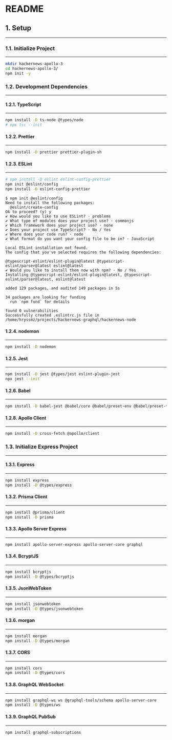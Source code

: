 # README

## 1. Setup

---

### 1.1. Initialize Project

---

```bash
mkdir hackernews-apollo-3
cd hackernews-apollo-3/
npm init -y
```

### 1.2. Development Dependencies

---

#### 1.2.1. TypeScript

---

```bash
npm install -D ts-node @types/node
# npx tsc --init
```

#### 1.2.2. Prettier

---

```bash
npm install -D prettier prettier-plugin-sh
```

#### 1.2.3. ESLint

---

```bash
# npm install -D eslint eslint-config-prettier
npm init @eslint/config
npm install -D eslint-config-prettier
```

```log
$ npm init @eslint/config
Need to install the following packages:
  @eslint/create-config
Ok to proceed? (y) y
✔ How would you like to use ESLint? · problems
✔ What type of modules does your project use? · commonjs
✔ Which framework does your project use? · none
✔ Does your project use TypeScript? · No / Yes
✔ Where does your code run? · node
✔ What format do you want your config file to be in? · JavaScript

Local ESLint installation not found.
The config that you've selected requires the following dependencies:

@typescript-eslint/eslint-plugin@latest @typescript-eslint/parser@latest eslint@latest
✔ Would you like to install them now with npm? · No / Yes
Installing @typescript-eslint/eslint-plugin@latest, @typescript-eslint/parser@latest, eslint@latest

added 129 packages, and audited 149 packages in 5s

34 packages are looking for funding
  run `npm fund` for details

found 0 vulnerabilities
Successfully created .eslintrc.js file in /home/hryssmz/projects/hackernews-graphql/hackernews-node
```

#### 1.2.4. nodemon

---

```bash
npm install -D nodemon
```

#### 1.2.5. Jest

---

```bash
npm install -D jest @types/jest eslint-plugin-jest
npx jest --init
```

#### 1.2.6. Babel

---

```bash
npm install -D babel-jest @babel/core @babel/preset-env @babel/preset-typescript
```

#### 1.2.8. Apollo Client

---

```bash
npm install -D cross-fetch @apollo/client
```

### 1.3. Initialize Express Project

---

#### 1.3.1. Express

---

```bash
npm install express
npm install -D @types/express
```

#### 1.3.2. Prisma Client

---

```bash
npm install @prisma/client
npm install -D prisma
```

#### 1.3.3. Apollo Server Express

---

```bash
npm install apollo-server-express apollo-server-core graphql
```

#### 1.3.4. BcryptJS

---

```bash
npm install bcryptjs
npm install -D @types/bcryptjs
```

#### 1.3.5. JsonWebToken

---

```bash
npm install jsonwebtoken
npm install -D @types/jsonwebtoken
```

#### 1.3.6. morgan

---

```bash
npm install morgan
npm install -D @types/morgan
```

#### 1.3.7. CORS

---

```bash
npm install cors
npm install -D @types/cors
```

#### 1.3.8. GraphQL WebSocket

---

```bash
npm install graphql-ws ws @graphql-tools/schema apollo-server-core
npm install -D @types/ws
```

#### 1.3.9. GraphQL PubSub

---

```bash
npm install graphql-subscriptions
```
